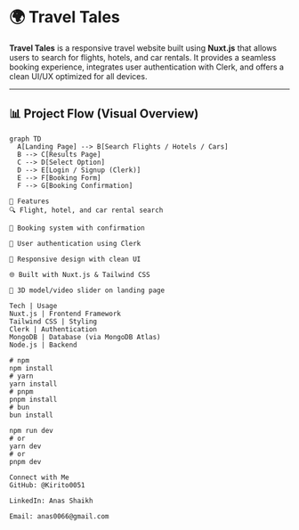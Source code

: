# 🌍 Travel Tales

**Travel Tales** is a responsive travel website built using **Nuxt.js** that allows users to search for flights, hotels, and car rentals. It provides a seamless booking experience, integrates user authentication with Clerk, and offers a clean UI/UX optimized for all devices.

---

## 📊 Project Flow (Visual Overview)

```mermaid
graph TD
  A[Landing Page] --> B[Search Flights / Hotels / Cars]
  B --> C[Results Page]
  C --> D[Select Option]
  D --> E[Login / Signup (Clerk)]
  E --> F[Booking Form]
  F --> G[Booking Confirmation]

🧩 Features
🔍 Flight, hotel, and car rental search

🧾 Booking system with confirmation

🔐 User authentication using Clerk

📱 Responsive design with clean UI

🌐 Built with Nuxt.js & Tailwind CSS

🎥 3D model/video slider on landing page

Tech | Usage
Nuxt.js | Frontend Framework
Tailwind CSS | Styling
Clerk | Authentication
MongoDB | Database (via MongoDB Atlas)
Node.js | Backend 

# npm
npm install
# yarn
yarn install
# pnpm
pnpm install
# bun
bun install

npm run dev
# or
yarn dev
# or
pnpm dev

Connect with Me
GitHub: @Kirito0051

LinkedIn: Anas Shaikh

Email: anas0066@gmail.com
